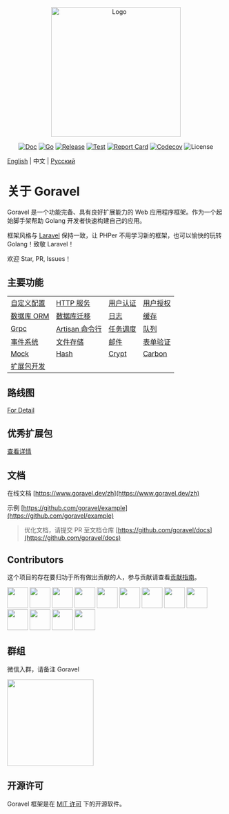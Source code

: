 <div align="center">

<img src="https://www.goravel.dev/logo.png" width="300" alt="Logo">

[![Doc](https://pkg.go.dev/badge/github.com/goravel/framework)](https://pkg.go.dev/github.com/goravel/framework)
[![Go](https://img.shields.io/github/go-mod/go-version/goravel/framework)](https://go.dev/)
[![Release](https://img.shields.io/github/release/goravel/framework.svg)](https://github.com/goravel/framework/releases)
[![Test](https://github.com/goravel/framework/actions/workflows/test.yml/badge.svg)](https://github.com/goravel/framework/actions)
[![Report Card](https://goreportcard.com/badge/github.com/goravel/framework)](https://goreportcard.com/report/github.com/goravel/framework)
[![Codecov](https://codecov.io/gh/goravel/framework/branch/master/graph/badge.svg)](https://codecov.io/gh/goravel/framework)
![License](https://img.shields.io/github/license/goravel/framework)

</div>

[English](../README.md) | 中文 | [Русский](../ru/README.md)

# 关于 Goravel

Goravel 是一个功能完备、具有良好扩展能力的 Web 应用程序框架。作为一个起始脚手架帮助 Golang 开发者快速构建自己的应用。

框架风格与 [Laravel](https://github.com/laravel/laravel) 保持一致，让 PHPer 不用学习新的框架，也可以愉快的玩转 Golang！致敬 Laravel！

欢迎 Star, PR, Issues！

## 主要功能

|             |                      |                      |                      |
| ----------  | --------------       | --------------       | --------------       |
| [自定义配置](/getting-started/configuration.html)   | [HTTP 服务](/the-basics/routing.html)  | [用户认证](/security/authentication.html)  | [用户授权](/security/authorization.html)  |
| [数据库 ORM](/ORM/getting-started.html)   | [数据库迁移](/ORM/migrations.html)  | [日志](/the-basics/logging.html)  | [缓存](/digging-deeper/cache.html)  |
| [Grpc](/the-basics/grpc.html)   | [Artisan 命令行](/digging-deeper/artisan-console.html)  | [任务调度](/digging-deeper/task-scheduling.html)  | [队列](/digging-deeper/queues.html)  |
| [事件系统](/digging-deeper/event.html)   | [文件存储](/digging-deeper/filesystem.html)  | [邮件](/digging-deeper/mail.html)  | [表单验证](/the-basics/validation.html)  |
| [Mock](/digging-deeper/mock.html)   | [Hash](/security/hashing.html)  | [Crypt](/security/encryption.html)  | [Carbon](/digging-deeper/helpers.html)  |
| [扩展包开发](/digging-deeper/package-development.html)   |  |   |   |

## 路线图

[For Detail](https://github.com/goravel/goravel/issues?q=is%3Aissue+is%3Aopen)

## 优秀扩展包

[查看详情](/zh/prologue/packages.html)

## 文档

在线文档 [https://www.goravel.dev/zh](https://www.goravel.dev/zh)

示例 [https://github.com/goravel/example](https://github.com/goravel/example)

> 优化文档，请提交 PR 至文档仓库 [https://github.com/goravel/docs](https://github.com/goravel/docs)

## Contributors

这个项目的存在要归功于所有做出贡献的人，参与贡献请查看[贡献指南](/zh/prologue/contributions.html)。

<a href="https://github.com/hwbrzzl" target="_blank"><img src="https://avatars.githubusercontent.com/u/24771476?v=4" width="48" height="48"></a>
<a href="https://github.com/DevHaoZi" target="_blank"><img src="https://avatars.githubusercontent.com/u/115467771?v=4" width="48" height="48"></a>
<a href="https://github.com/kkumar-gcc" target="_blank"><img src="https://avatars.githubusercontent.com/u/84431594?v=4" width="48" height="48"></a>
<a href="https://github.com/merouanekhalili" target="_blank"><img src="https://avatars.githubusercontent.com/u/1122628?v=4" width="48" height="48"></a>
<a href="https://github.com/hongyukeji" target="_blank"><img src="https://avatars.githubusercontent.com/u/23145983?v=4" width="48" height="48"></a>
<a href="https://github.com/sidshrivastav" target="_blank"><img src="https://avatars.githubusercontent.com/u/28773690?v=4" width="48" height="48"></a>
<a href="https://github.com/Juneezee" target="_blank"><img src="https://avatars.githubusercontent.com/u/20135478?v=4" width="48" height="48"></a>
<a href="https://github.com/dragoonchang" target="_blank"><img src="https://avatars.githubusercontent.com/u/1432336?v=4" width="48" height="48"></a>
<a href="https://github.com/dhanusaputra" target="_blank"><img src="https://avatars.githubusercontent.com/u/35093673?v=4" width="48" height="48"></a>
<a href="https://github.com/mauri870" target="_blank"><img src="https://avatars.githubusercontent.com/u/10168637?v=4" width="48" height="48"></a>
<a href="https://github.com/Marian0" target="_blank"><img src="https://avatars.githubusercontent.com/u/624592?v=4" width="48" height="48"></a>
<a href="https://github.com/ahmed3mar" target="_blank"><img src="https://avatars.githubusercontent.com/u/12982325?v=4" width="48" height="48"></a>
<a href="https://github.com/idevmans" target="_blank"><img src="https://avatars.githubusercontent.com/u/13575865?v=4" width="48" height="48"></a>

## 群组

微信入群，请备注 Goravel

<p align="left"><img src="https://www.goravel.dev/wechat.jpg" width="200"></p>

## 开源许可

Goravel 框架是在 [MIT 许可](https://opensource.org/licenses/MIT) 下的开源软件。

